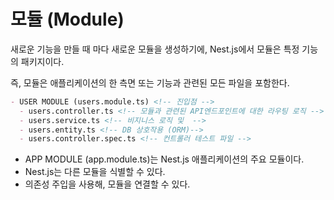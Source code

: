 # 모듈 (Module)

새로운 기능을 만들 때 마다 새로운 모듈을 생성하기에,
Nest.js에서 모듈은 특정 기능의 패키지이다.

즉, 모듈은 애플리케이션의 한 측면 또는 기능과 관련된 모든 파일을 포함한다.

```md
- USER MODULE (users.module.ts) <!-- 진입점 -->
  - users.controller.ts <!-- 모듈과 관련된 API엔드포인트에 대한 라우팅 로직 -->
  - users.service.ts <!-- 비지니스 로직 및  -->
  - users.entity.ts <!-- DB 상호작용 (ORM)-->
  - users.controller.spec.ts <!-- 컨트롤러 테스트 파일 -->
```

- APP MODULE (app.module.ts)는 Nest.js 애플리케이션의 주요 모듈이다.
- Nest.js는 다른 모듈을 식별할 수 있다.
- 의존성 주입을 사용해, 모듈을 연결할 수 있다.
